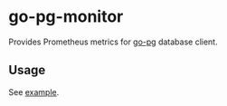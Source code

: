 # go-pg-monitor

Provides Prometheus metrics for [go-pg](https://github.com/go-pg/pg) database client.

## Usage

See [example](example/main.go).
